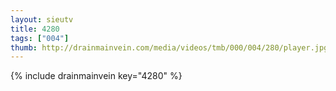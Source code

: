 ```yaml
--- 
layout: sieutv
title: 4280
tags: ["004"]
thumb: http://drainmainvein.com/media/videos/tmb/000/004/280/player.jpg
---
```

{% include drainmainvein key="4280" %} 
